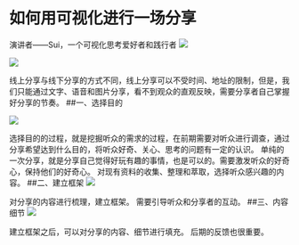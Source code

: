 # 如何用可视化进行一场分享
演讲者——Sui，一个可视化思考爱好者和践行者
![](./_image/2017-02-12-11-25-59.jpg)

![](./_image/2017-02-12-11-28-48.jpg)

线上分享与线下分享的方式不同，线上分享可以不受时间、地址的限制，但是，我们只能通过文字、语音和图片分享，看不到观众的直观反映，需要分享者自己掌握好分享的节奏。
##一、选择目的

![](./_image/2017-02-12-11-31-20.jpg)

选择目的的过程，就是挖掘听众的需求的过程，在前期需要对听众进行调查，通过分享希望达到什么目的，将听众好奇、关心、思考的问题有一定的认识。
单纯的一次分享，就是分享自己觉得好玩有趣的事情，也是可以的。需要激发听众的好奇心，保持他们的好奇心。
对现有资料的收集、整理和萃取，选择听众感兴趣的内容。
##二、建立框架
![](./_image/2017-02-12-11-44-43.jpg)

对分享的内容进行梳理，建立框架。
需要引导听众和分享者的互动。
##三、内容细节
![](./_image/2017-02-12-11-51-35.jpg)

建立框架之后，可以对分享的内容、细节进行填充。
后期的反馈也很重要。
